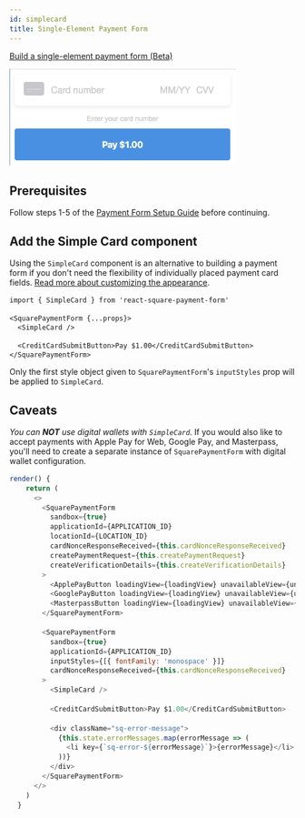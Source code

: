 ```yaml
---
id: simplecard
title: Single-Element Payment Form
---
```


[Build a single-element payment form (Beta)](https://developer.squareup.com/docs/payment-form/payment-form-walkthrough#build-a-single-element-payment-form-beta)

![Simple Card](assets/simplecard.png)

## Prerequisites

Follow steps 1-5 of the [Payment Form Setup Guide](paymentform.md) before continuing.

## Add the Simple Card component

Using the `SimpleCard` component is an alternative to building a payment form if you don't need the flexibility of individually placed payment card fields. [Read more about customizing the appearance](https://developer.squareup.com/docs/payment-form/cookbook/customize-form-styles#customize-the-appearance-of-the-single-element-payment-form).

```
import { SimpleCard } from 'react-square-payment-form'

<SquarePaymentForm {...props}>
  <SimpleCard />

  <CreditCardSubmitButton>Pay $1.00</CreditCardSubmitButton>
</SquarePaymentForm>
```

Only the first style object given to `SquarePaymentForm`'s `inputStyles` prop will be applied to `SimpleCard`.

## Caveats

_You can **NOT** use digital wallets with `SimpleCard`._ If you would also like to accept payments with Apple Pay for Web, Google Pay, and Masterpass, you'll need to create a separate instance of `SquarePaymentForm` with digital wallet configuration.

```js
render() {
    return (
      <>
        <SquarePaymentForm
          sandbox={true}
          applicationId={APPLICATION_ID}
          locationId={LOCATION_ID}
          cardNonceResponseReceived={this.cardNonceResponseReceived}
          createPaymentRequest={this.createPaymentRequest}
          createVerificationDetails={this.createVerificationDetails}
        >
          <ApplePayButton loadingView={loadingView} unavailableView={unavailableApple} />
          <GooglePayButton loadingView={loadingView} unavailableView={unavailableGoogle} />
          <MasterpassButton loadingView={loadingView} unavailableView={unavailableMasterpass} />
        </SquarePaymentForm>

        <SquarePaymentForm
          sandbox={true}
          applicationId={APPLICATION_ID}
          inputStyles={[{ fontFamily: 'monospace' }]}
          cardNonceResponseReceived={this.cardNonceResponseReceived}
        >
          <SimpleCard />

          <CreditCardSubmitButton>Pay $1.00</CreditCardSubmitButton>

          <div className="sq-error-message">
            {this.state.errorMessages.map(errorMessage => (
              <li key={`sq-error-${errorMessage}`}>{errorMessage}</li>
            ))}
          </div>
        </SquarePaymentForm>
      </>
    )
  }
```
